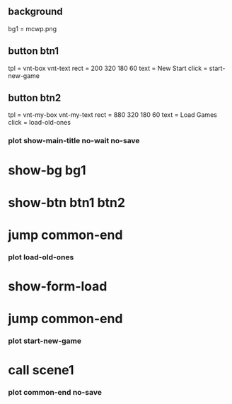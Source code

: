 
## background
bg1 = mcwp.png

## button btn1
tpl = vnt-box vnt-text
rect = 200 320 180 60
text = New Start
click = start-new-game

## button btn2
tpl = vnt-my-box vnt-my-text
rect = 880 320 180 60
text = Load Games
click = load-old-ones

### plot show-main-title no-wait no-save

# show-bg bg1

# show-btn btn1 btn2

# jump common-end

### plot load-old-ones

# show-form-load

# jump common-end

### plot start-new-game

# call scene1

### plot common-end no-save
